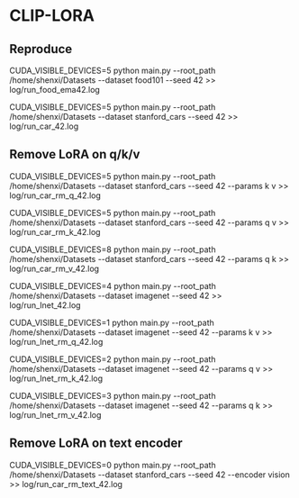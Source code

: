 # CLIP-LORA

## Reproduce

CUDA_VISIBLE_DEVICES=5 python main.py --root_path /home/shenxi/Datasets --dataset food101 --seed 42 >> log/run_food_ema42.log

CUDA_VISIBLE_DEVICES=5 python main.py --root_path /home/shenxi/Datasets --dataset stanford_cars --seed 42 >> log/run_car_42.log

## Remove LoRA on q/k/v

CUDA_VISIBLE_DEVICES=5 python main.py --root_path /home/shenxi/Datasets --dataset stanford_cars --seed 42 --params k v >> log/run_car_rm_q_42.log

CUDA_VISIBLE_DEVICES=5 python main.py --root_path /home/shenxi/Datasets --dataset stanford_cars --seed 42 --params q v >> log/run_car_rm_k_42.log

CUDA_VISIBLE_DEVICES=8 python main.py --root_path /home/shenxi/Datasets --dataset stanford_cars --seed 42 --params q k >> log/run_car_rm_v_42.log

CUDA_VISIBLE_DEVICES=4 python main.py --root_path /home/shenxi/Datasets --dataset imagenet --seed 42 >> log/run_Inet_42.log

CUDA_VISIBLE_DEVICES=1 python main.py --root_path /home/shenxi/Datasets --dataset imagenet --seed 42 --params k v >> log/run_Inet_rm_q_42.log

CUDA_VISIBLE_DEVICES=2 python main.py --root_path /home/shenxi/Datasets --dataset imagenet --seed 42 --params q v >> log/run_Inet_rm_k_42.log

CUDA_VISIBLE_DEVICES=3 python main.py --root_path /home/shenxi/Datasets --dataset imagenet --seed 42 --params q k >> log/run_Inet_rm_v_42.log

## Remove LoRA on text encoder

CUDA_VISIBLE_DEVICES=0 python main.py --root_path /home/shenxi/Datasets --dataset stanford_cars --seed 42 --encoder vision >> log/run_car_rm_text_42.log
